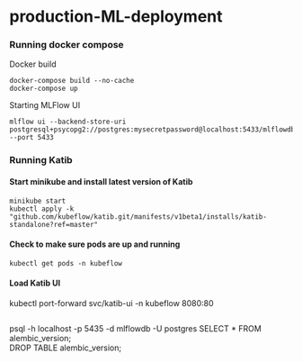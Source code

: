 # production-ML-deployment
 


### Running docker compose
Docker build
```
docker-compose build --no-cache
docker-compose up
```

Starting MLFlow UI
```
mlflow ui --backend-store-uri postgresql+psycopg2://postgres:mysecretpassword@localhost:5433/mlflowdb --port 5433
```

### Running Katib

#### Start minikube and install latest version of Katib
```
minikube start
kubectl apply -k "github.com/kubeflow/katib.git/manifests/v1beta1/installs/katib-standalone?ref=master"
```
#### Check to make sure pods are up and running
```
kubectl get pods -n kubeflow
```

#### Load Katib UI 
kubectl port-forward svc/katib-ui -n kubeflow 8080:80
```

```
psql -h localhost -p 5435 -d mlflowdb -U postgres SELECT * FROM alembic_version;  
DROP TABLE alembic_version;
``` 
